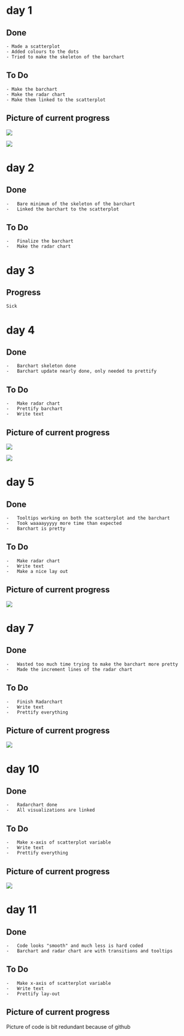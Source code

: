 # day 1
## Done
	- Made a scatterplot
	- Added colours to the dots
	- Tried to make the skeleton of the barchart

## To Do
	- Make the barchart
	- Make the radar chart
	- Make them linked to the scatterplot

## Picture of current progress

![](doc/ScatterDay1.JPG)

![](doc/barchartDay1.JPG)

# day 2

## Done

	-	Bare minimum of the skeleton of the barchart
	-	Linked the barchart to the scatterplot

## To Do
	-	Finalize the barchart
	-	Make the radar chart

# day 3

## Progress
	Sick

# day 4

## Done
	-	Barchart skeleton done
	-	Barchart update nearly done, only needed to prettify

## To Do

	-	Make radar chart
	-	Prettify barchart
	-	Write text

## Picture of current progress

![](doc/ScatterDay4(1).JPG)

![](doc/barchartDay4(2).JPG)


# day 5

## Done
	-	Tooltips working on both the scatterplot and the barchart
	-	Took waaaayyyyy more time than expected
	-	Barchart is pretty

## To Do
	-	Make radar chart
	-	Write text
	-	Make a nice lay out

## Picture of current progress

![](doc/total.JPG)


# day 7

## Done
	-	Wasted too much time trying to make the barchart more pretty
	-	Made the increment lines of the radar chart

## To Do
	-	Finish Radarchart
	-	Write text
	-	Prettify everything

## Picture of current progress

![](doc/radarchart.JPG)

# day 10

## Done
	-	Radarchart done
	-	All visualizations are linked

## To Do
	-	Make x-axis of scatterplot variable
	-	Write text
	-	Prettify everything


## Picture of current progress

![](doc/radarchartday10.JPG)


# day 11

## Done
	-	Code looks "smooth" and much less is hard coded
	-	Barchart and radar chart are with transitions and tooltips

## To Do
	-	Make x-axis of scatterplot variable
	-	Write text
	-	Prettify lay-out


## Picture of current progress

Picture of code is bit redundant because of github